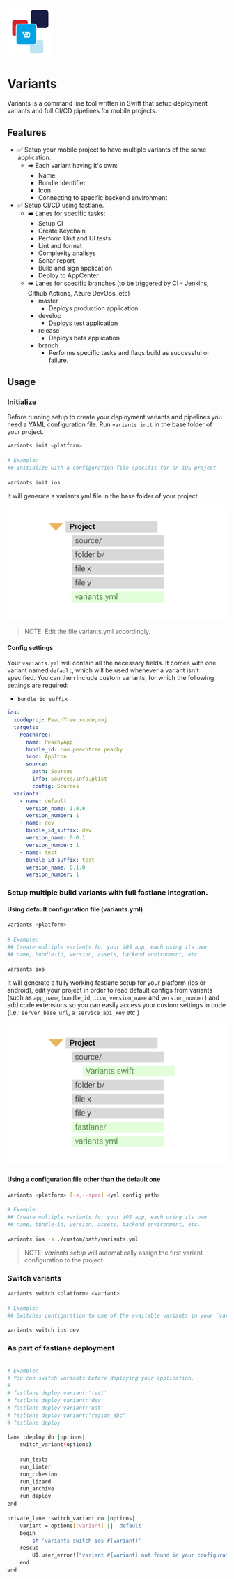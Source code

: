 <p align="left">
<img src="Assets/Examples/variants_logo_small.png" title="variants">
</p>

# Variants

<p align="left">Variants is a command line tool written in Swift that setup deployment variants and full CI/CD pipelines for mobile projects.</p>

## Features

- ✅ Setup your mobile project to have multiple variants of the same application.
  - ➡️ Each variant having it's own:
	  - Name
	  - Bundle Identifier
	  - Icon
	  - Connecting to specific backend environment
- ✅ Setup CI/CD using fastlane.
  - ➡️ Lanes for specific tasks:
  	- Setup CI
	- Create Keychain
	- Perform Unit and UI tests
	- Lint and format
	- Complexity analisys
	- Sonar report
	- Build and sign application
	- Deploy to AppCenter
  - ➡️ Lanes for specific branches (to be triggered by CI - Jenkins, Github Actions, Azure DevOps, etc)
	- master
		- Deploys production application
	- develop
		- Deploys test application
	- release
		- Deploys beta application
	- branch
		- Performs specific tasks and flags build as successful or failure.

## Usage

### Initialize

Before running setup to create your deployment variants and pipelines you need a YAML configuration file.
Run `variants init` in the base folder of your project.

```sh
variants init <platform>

# Example:
## Initialize with a configuration file specific for an iOS project

variants init ios
```
It will generate a variants.yml file in the base folder of your project

<p align="center">
<img src="Assets/Examples/Project_Example_Step_2.png" title="variants.yml">
</p>

> NOTE: Edit the file variants.yml accordingly.

#### Config settings
Your `variants.yml` will contain all the necessary fields. It comes with one variant named `default`, which will be used whenever a variant isn't specified. You can then include custom variants, for which the following settings are required:
* `bundle_id_suffix`

```yaml
ios:
  xcodeproj: PeachTree.xcodeproj
  targets:
    PeachTree:
      name: PeachyApp
      bundle_id: com.peachtree.peachy
      icon: AppIcon
      source:
        path: Sources
        info: Sources/Info.plist
        config: Sources
  variants:
    - name: default
      version_name: 1.0.0
      version_number: 1
    - name: dev
      bundle_id_suffix: dev
      version_name: 0.0.1
      version_number: 1
    - name: test
      bundle_id_suffix: test
      version_name: 0.1.0
      version_number: 1
```

### Setup multiple build variants with full fastlane integration.

#### Using default configuration file (variants.yml)

```sh
variants <platform>

# Example:
## Create multiple variants for your iOS app, each using its own
## name, bundle-id, version, assets, backend environment, etc.

variants ios
```

It will generate a fully working fastlane setup for your platform (ios or android), edit your project in order to read default configs from variants (such as `app_name`, `bundle_id`, `icon`, `version_name` and `version_number`) and add code extensions so you can easily access your custom settings in code (i.e.: `server_base_url`, `a_service_api_key` etc )

<p align="center">
<img src="Assets/Examples/Project_Example_Step_3.png" title="Setup completed">
</p>

#### Using a configuration file other than the default one

```sh
variants <platform> [-s,--spec] <yml config path>

# Example:
## Create multiple variants for your iOS app, each using its own
## name, bundle-id, version, assets, backend environment, etc.

variants ios -s ./custom/path/variants.yml
```

> NOTE: *variants setup* will automatically assign the first variant configuration to the project

### Switch variants

```sh
variants switch <platform> <variant>

# Example:
## Switches configuration to one of the available variants in your `variants.yml`.

variants switch ios dev
```

### As part of fastlane deployment

```sh

# Example:
# You can switch variants before deploying your application.
#
# fastlane deploy variant:'test'
# fastlane deploy variant:'dev'
# fastlane deploy variant:'uat'
# fastlane deploy variant:'region_abc'
# fastlane deploy

lane :deploy do |options|
    switch_variant(options)

    run_tests
    run_linter
    run_cohesion
    run_lizard
    run_archive
    run_deploy
end

private_lane :switch_variant do |options|
    variant = options[:variant] || 'default'
    begin
        sh 'variants switch ios #{variant}'
    rescue
        UI.user_error!("variant #{variant} not found in your configuration")
    end
end

```

